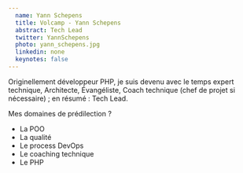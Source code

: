 ```yaml
---
  name: Yann Schepens
  title: Volcamp - Yann Schepens
  abstract: Tech Lead
  twitter: YannSchepens
  photo: yann_schepens.jpg
  linkedin: none
  keynotes: false
---
```

Originellement développeur PHP, je suis devenu avec le temps expert technique, Architecte, Évangéliste, Coach technique (chef de projet si nécessaire) ; en résumé : Tech Lead.

Mes domaines de prédilection ?
- La POO
- La qualité
- Le process DevOps
- Le coaching technique
- Le PHP
